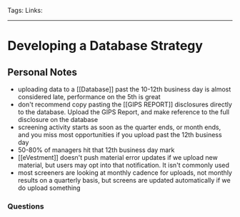 Tags: 
Links: 
___
# Developing a Database Strategy
## Personal Notes
- uploading data to a [[Database]] past the 10-12th business day is almost considered late, performance on the 5th is great
- don't recommend copy pasting the [[GIPS REPORT]] disclosures directly to the database. Upload the GIPS Report, and make reference to the full disclosure on the database
- screening activity starts as soon as the quarter ends, or month ends, and you miss most opportunities if you upload past the 12th business day
- 50-80% of managers hit that 12th business day mark
- [[eVestment]] doesn't push material error updates if we upload new material, but users may opt into that notification. It isn't commonly used
- most screeners are looking at monthly cadence for uploads, not monthly results on a quarterly basis, but screens are updated automatically if we do upload something
### Questions